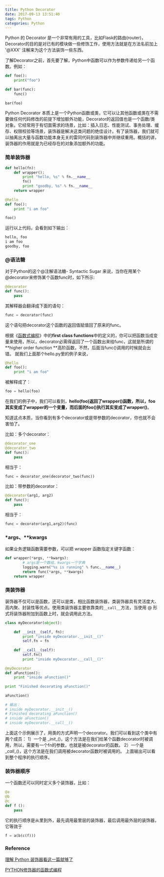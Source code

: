 ```yaml
---
title: Python Decorator
date: 2017-09-13 13:51:40
tags: Python
categories: Python
---
```


Python 的 Decorator 是一个非常有用的工具，比如Flask的路由(router)，Decorator的目的是对已有的模块做一些修饰工作，使用方法就是在方法名前加上 '@XXX' 注解来为这个方法装饰一些东西。

了解Decorator之前，首先要了解，Python中函数可以作为参数传递给另一个函数。例如：

```python
def foo():
    print("foo")
  
def bar(func):
    func()
    
bar(foo)
```

Python Decorator 本质上是一个Python函数或类，它可以让其他函数或类在不需要做任何代码修改的前提下增加额外功能，Decorator的返回值也是一个函数/类对象。它经常用于有切面需求的场景，比如：插入日志、性能测试、事务处理、缓存、权限校验等场景，装饰器是解决这类问题的绝佳设计。有了装饰器，我们就可以抽离出大量与函数功能本身无关的雷同代码到装饰器中并继续重用。概括的讲，装饰器的作用就是为已经存在的对象添加额外的功能。

### 简单装饰器

```python
def hello(fn):
    def wrapper():
        print "hello, %s" % fn.__name__
        fn()
        print "goodby, %s" % fn.__name__
    return wrapper
 
@hello
def foo():
    print "i am foo"
 
foo()
```

运行以上代码，会看到如下输出：

```python
hello, foo
i am foo
goodby, foo
```

### @语法糖

对于Python的这个@注解语法糖- Syntactic Sugar 来说，当你在用某个@decorator来修饰某个函数func时，如下所示:

```python
@decorator
def func():
    pass
```

其解释器会翻译成下面的语句：

```python
func = decorator(func)
```

这个语句把decorator这个函数的返回值赋值回了原来的func。 

根据《[函数式编程](https://coolshell.cn/articles/10822.html)》中的**first class functions**中的定义的，你可以把函数当成变量来使用，所以，decorator必需得返回了一个函数出来给func，这就是所谓的**higher order function **高阶函数，不然，后面当func()调用的时候就会出错。 就我们上面那个hello.py里的例子来说，

```python
@hello
def foo():
    print "i am foo"
```

被解释成了：

```python
foo = hello(foo)
```

在我们的例子中，我们可以看到，**hello(foo)返回了wrapper()函数，所以，foo其实变成了wrapper的一个变量，而后面的foo()执行其实变成了wrapper()**。

知道这点本质，当你看到有多个decorator或是带参数的decorator，你也就不会害怕了。

比如：多个decorator：

```python
@decorator_one
@decorator_two
def func():
    pass
```

相当于：

```python
func = decorator_one(decorator_two(func))
```

比如：带参数的decorator：

```python
@decorator(arg1, arg2)
def func():
    pass
```

相当于：

```python
func = decorator(arg1,arg2)(func)
```

### *args、**kwargs

如果业务逻辑函数需要参数，可以把 wrapper 函数指定关键字函数：

```python
def wrapper(*args, **kwargs):
        # args是一个数组，kwargs一个字典
        logging.warn("%s is running" % func.__name__)
        return func(*args, **kwargs)
    return wrapper
```

### 类装饰器

装饰器不仅可以是函数，还可以是类，相比函数装饰器，类装饰器具有灵活度大、高内聚、封装性等优点。使用类装饰器主要依靠类的`__call__`方法，当使用 @ 形式将装饰器附加到函数上时，就会调用此方法。

```python
class myDecorator(object):
 
    def __init__(self, fn):
        print "inside myDecorator.__init__()"
        self.fn = fn
 
    def __call__(self):
        self.fn()
        print "inside myDecorator.__call__()"
 
@myDecorator
def aFunction():
    print "inside aFunction()"
 
print "Finished decorating aFunction()"
 
aFunction()
 
# 输出：
# inside myDecorator.__init__()
# Finished decorating aFunction()
# inside aFunction()
# inside myDecorator.__call__()
```

上面这个示例展示了，用类的方式声明一个decorator。我们可以看到这个类中有两个成员：
1）一个是 \__init__()，这个方法是在我们给某个函数decorator时被调用，所以，需要有一个fn的参数，也就是被decorator的函数。
2）一个是\__call__()，这个方法是在我们调用被decorator函数时被调用的。
上面输出可以看到整个程序的执行顺序。

### 装饰器顺序

一个函数还可以同时定义多个装饰器，比如：

```python
@a
@b
@c
def f ():
    pass
```

它的执行顺序是从里到外，最先调用最里层的装饰器，最后调用最外层的装饰器，它等效于

```python
f = a(b(c(f)))
```

### Reference

[理解 Python 装饰器看这一篇就够了](https://foofish.net/python-decorator.html)

[PYTHON修饰器的函数式编程](https://coolshell.cn/articles/11265.html)